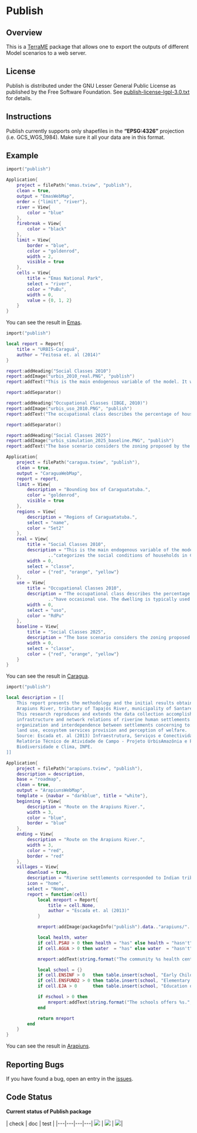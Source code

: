 # Publish
## Overview
This is a [TerraME](http://terrame.org) package that allows one to export the outputs of different Model scenarios to a web server.

## License
Publish is distributed under the GNU Lesser General Public License as published by the Free Software Foundation. See [publish-license-lgpl-3.0.txt](https://github.com/pedro-andrade-inpe/publish/blob/master/license.txt) for details.

## Instructions
Publish currently supports only shapefiles in the <b>“EPSG:4326”</b> projection (i.e. GCS_WGS_1984). Make sure it all your data are in this format.

## Example
```lua
import("publish")

Application{
    project = filePath("emas.tview", "publish"),
    clean = true,
    output = "EmasWebMap",
    order = {"limit", "river"},
    river = View{
        color = "blue"
    },
    firebreak = View{
        color = "black"
    },
    limit = View{
        border = "blue",
        color = "goldenrod",
        width = 2,
        visible = true
    },
    cells = View{
        title = "Emas National Park",
        select = "river",
        color = "PuBu",
        width = 0,
        value = {0, 1, 2}
    }
}
```
You can see the result in [Emas](https://rawgit.com/TerraME/publish/master/examples/EmasWebMap/index.html).

```lua
import("publish")

local report = Report{
    title = "URBIS-Caraguá",
    author = "Feitosa et. al (2014)"
}

report:addHeading("Social Classes 2010")
report:addImage("urbis_2010_real.PNG", "publish")
report:addText("This is the main endogenous variable of the model. It was obtained from a classification that categorizes the social conditions of households in Caraguatatuba on \"condition A\" (best), \"B\" or \"C\". This classification was carried out through satellite imagery interpretation and a cluster analysis (k-means method) on a set of indicators build from census data of income, education, dependency ratio, householder gender, and occupation condition of households. More details on this classification were presented in Feitosa et al. (2012) Vulnerabilidade e Modelos de Simulação como Estratégias Mediadoras: contribuição ao debate das mudanças climáticas e ambientais.")

report:addSeparator()

report:addHeading("Occupational Classes (IBGE, 2010)")
report:addImage("urbis_uso_2010.PNG", "publish")
report:addText("The occupational class describes the percentage of houses and apartments inside such areas that have occasional use. The dwelling is typically used in summer vacations and holidays.")

report:addSeparator()

report:addHeading("Social Classes 2025")
report:addImage("urbis_simulation_2025_baseline.PNG", "publish")
report:addText("The base scenario considers the zoning proposed by the new master plan of Caraguatatuba. This scenario shows how the new master plan consolidates existing patterns and trends, not being able to force significant changes in relation to the risk distribution observed in 2010.")

Application{
    project = filePath("caragua.tview", "publish"),
    clean = true,
    output = "CaraguaWebMap",
    report = report,
    limit = View{
        description = "Bounding box of Caraguatatuba.",
        color = "goldenrod",
        visible = true
    },
    regions = View{
        description = "Regions of Caraguatatuba.",
        select = "name",
        color = "Set2"
    },
    real = View{
        title = "Social Classes 2010",
        description = "This is the main endogenous variable of the model. It was obtained from a classification that "
                .."categorizes the social conditions of households in Caraguatatuba on 'condition A' (best), 'B' or 'C''.",
        width = 0,
        select = "classe",
        color = {"red", "orange", "yellow"}
    },
    use = View{
        title = "Occupational Classes 2010",
        description = "The occupational class describes the percentage of houses and apartments inside such areas that "
                .."have occasional use. The dwelling is typically used in summer vacations and holidays.",
        width = 0,
        select = "uso",
        color = "RdPu"
    },
    baseline = View{
        title = "Social Classes 2025",
        description = "The base scenario considers the zoning proposed by the new master plan of Caraguatatuba.",
        width = 0,
        select = "classe",
        color = {"red", "orange", "yellow"}
    }
}
```
You can see the result in [Caragua](https://rawgit.com/TerraME/publish/master/examples/CaraguaWebMap/index.html).

```lua
import("publish")

local description = [[
    This report presents the methodology and the initial results obtained at the fieldwork along riverine settlements at
    Arapiuns River, tributary of Tapajós River, municipality of Santarém, Pará state, from June 4 th to 15 th , 2012.
    This research reproduces and extends the data collection accomplished for Tapajós communities in 2009, regarding the
    infrastructure and network relations of riverine human settlements. The main objective was to characterize the
    organization and interdependence between settlements concerning to:infrastructure, health and education services,
    land use, ecosystem services provision and perception of welfare.
    Source: Escada et. al (2013) Infraestrutura, Serviços e Conectividade das Comunidades Ribeirinhas do Arapiuns, PA.
    Relatório Técnico de Atividade de Campo - Projeto UrbisAmazônia e Projeto Cenários para a Amazônia: Uso da terra,
    Biodiversidade e Clima, INPE.
]]

Application{
    project = filePath("arapiuns.tview", "publish"),
    description = description,
    base = "roadmap",
    clean = true,
    output = "ArapiunsWebMap",
    template = {navbar = "darkblue", title = "white"},
    beginning = View{
        description = "Route on the Arapiuns River.",
        width = 3,
        color = "blue",
        border = "blue"
    },
    ending = View{
        description = "Route on the Arapiuns River.",
        width = 3,
        color = "red",
        border = "red"
    },
    villages = View{
        download = true,
        description = "Riverine settlements corresponded to Indian tribes, villages, and communities that are inserted into public lands.",
        icon = "home",
        select = "Nome",
        report = function(cell)
            local mreport = Report{
                title = cell.Nome,
                author = "Escada et. al (2013)"
            }

            mreport:addImage(packageInfo("publish").data.."arapiuns/"..cell.Nome..".jpg")

            local health, water
            if cell.PSAU > 0 then health = "has" else health = "hasn't" end
            if cell.AGUA > 0 then water  = "has" else water  = "hasn't" end

            mreport:addText(string.format("The community %s health center and %s access to water.", health, water))

            local school = {}
            if cell.ENSINF > 0   then table.insert(school, "Early Childhood Education")     end
            if cell.ENSFUND2 > 0 then table.insert(school, "Elementary School")             end
            if cell.EJA > 0      then table.insert(school, "Education of Young and Adults") end

            if #school > 0 then
                mreport:addText(string.format("The schools offers %s.", table.concat(school, ", ")))
            end

            return mreport
        end
    }
}
```
You can see the result in [Arapiuns](https://rawgit.com/TerraME/publish/master/examples/ArapiunsWebMap/index.html).

## Reporting Bugs
If you have found a bug, open an entry in the [issues](https://github.com/TerraME/publish/issues).

## Code Status
<b> Current status of Publish package </b>

| check | doc | test |
|---|---|---|---|
[<img src="http://www.dpi.inpe.br/jenkins/buildStatus/icon?job=terrame-ci-publish-code-analysis-linux-ubuntu-14.04">](http://www.dpi.inpe.br/jenkins/job/terrame-ci-publish-code-analysis-linux-ubuntu-14.04/lastBuild/consoleFull) | [<img src="http://www.dpi.inpe.br/jenkins/buildStatus/icon?job=terrame-ci-publish-doc-linux-ubuntu-14.04">](http://www.dpi.inpe.br/jenkins/job/terrame-ci-publish-doc-linux-ubuntu-14.04/lastBuild/consoleFull) | [<img src="http://www.dpi.inpe.br/jenkins/buildStatus/icon?job=terrame-ci-publish-unittest-linux-ubuntu-14.04">](http://www.dpi.inpe.br/jenkins/job/terrame-ci-publish-unittest-linux-ubuntu-14.04/lastBuild/consoleFull)|
